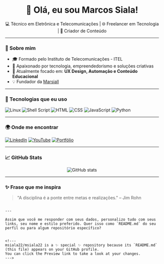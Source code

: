 <h1 align="center">👋 Olá, eu sou Marcos Siala!</h1>

<p align="center">
  💻 Técnico em Eletrônica e Telecomunicações | 🌐 Freelancer em Tecnologia | 🎯 Criador de Conteúdo
</p>

---

### 🧠 Sobre mim

- 🎓 Formado pelo Instituto de Telecomunicações - ITEL
- 🚀 Apaixonado por tecnologia, empreendedorismo e soluções criativas
- 📍 Atualmente focado em: **UX Design, Automação e Conteúdo Educacional**
- 💡 Fundador da [Marsiall](https://github.com/Marsiall)

---

### 🧰 Tecnologias que eu uso

![Linux](https://img.shields.io/badge/-Linux-000?style=for-the-badge&logo=linux)
![Shell Script](https://img.shields.io/badge/-Shell_Script-4EAA25?style=for-the-badge&logo=gnu-bash&logoColor=white)
![HTML](https://img.shields.io/badge/-HTML-E34F26?style=for-the-badge&logo=html5&logoColor=white)
![CSS](https://img.shields.io/badge/-CSS-1572B6?style=for-the-badge&logo=css3)
![JavaScript](https://img.shields.io/badge/-JavaScript-F7DF1E?style=for-the-badge&logo=javascript&logoColor=black)
![Python](https://img.shields.io/badge/-Python-3776AB?style=for-the-badge&logo=python&logoColor=white)

---

### 🌍 Onde me encontrar

[![LinkedIn](https://img.shields.io/badge/-LinkedIn-0A66C2?style=for-the-badge&logo=linkedin&logoColor=white)](https://linkedin.com/in/seulink)
[![YouTube](https://img.shields.io/badge/-YouTube-FF0000?style=for-the-badge&logo=youtube&logoColor=white)](https://youtube.com/@seucanal)
[![Portfólio](https://img.shields.io/badge/-Portfólio-121212?style=for-the-badge&logo=vercel&logoColor=white)](https://seuportfolio.com)

---

### 📈 GitHub Stats

<p align="center">
  <img src="https://github-readme-stats.vercel.app/api?username=seu-usuario&show_icons=true&theme=radical" alt="GitHub stats" />
</p>

---

### ✨ Frase que me inspira
> "A disciplina é a ponte entre metas e realizações." – Jim Rohn

```

---

Assim que você me responder com seus dados, personalizo tudo com seus links, seu nome e estilo preferido. Quer isso como `README.md` do seu perfil ou para algum repositório específico?


<!---
msiala22/msiala22 is a ✨ special ✨ repository because its `README.md` (this file) appears on your GitHub profile.
You can click the Preview link to take a look at your changes.
--->
